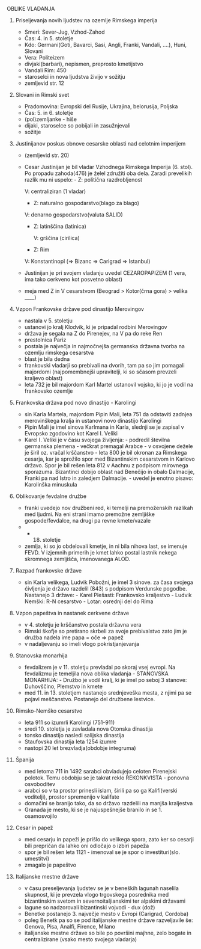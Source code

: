 
OBLIKE VLADANJA

1. Priseljevanja novih ljudstev na ozemlje Rimskega imperija

	- Smeri: Sever-Jug, Vzhod-Zahod
	- Čas: 4. in 5. stoletje
	- Kdo: Germani(Goti, Bavarci, Sasi, Angli, Franki, Vandali, ….), Huni, Slovani
	- Vera: Politeizem
	- divjaki(barbari), nepismen, preprosto kmetijstvo
	- Vandali Rim: 450
	- staroselci in nova ljudstva živijo v sožitju
	- zemljevid str. 12

2. Slovani in Rimski svet

	- Pradomovina: Evropski del Rusije, Ukrajina, belorusija, Poljska
	- Čas: 5. in 6. stoletje
	- (pol)zemljanke - hiše
	- dijaki, staroselce so pobijali in zasužnjevali
	- sožitje

3. Justinijanov poskus obnove cesarske oblasti nad celotnim imperijem

	- (zemljevid str. 20)
	- Cesar Justinijan je bil vladar Vzhodnega Rimskega Imperija (6. stol). Po propadu zahoda(476) je želel združiti oba dela. Zaradi prevelikih razlik mu ni uspelo:
		  - Z: politična razdrobljenost

		V: centraliziran (1 vladar)
	
		- Z: naturalno gospodarstvo(blago za blago)
	
		V: denarno gospodarstvo(valuta SALID)
	
		- Z: latinščina (latinica)
	
		  V: grščina (cirilica)
	
		- Z: Rim
	
		V: Konstantinopl (=> Bizanc => Carigrad => Istanbul)
	
	- Justinijan je pri svojem vladanju uvedel CEZAROPAPIZEM (1 vera, ima tako cerkveno kot posvetno oblast)
	- meja med Z in V cesarstvom (Beograd > Kotor(črna gora) > velika \_\_\_\_)

4. Vzpon Frankovske države pod dinastijo Merovingov

	- nastala v 5. stoletju
	- ustanovi jo kralj Klodvik, ki je pripadal rodbini Merovingov
	- država je segala na Z do Pirenejev, na V pa do reke Ren
	- prestolnica Pariz
	- postala je največja in najmočnejša germanska državna tvorba na ozemlju rimskega cesarstva
	- blast je bila dedna
	- frankovski vladarji so prebivali na dvorih, tam pa so jim pomagali majordomi (najpomembnejši upravitelji, ki so sčasom prevzeli kraljevo oblast)
	- leta 732 je bil majordom Karl Martel ustanovil vojsko, ki jo je vodil na frankovsko ozemlje

5. Frankovska država pod novo dinastijo - Karolingi

	- sin Karla Martela, majordom Pipin Mali, leta 751 da odstaviti zadnjea merovinškega kralja in ustanovi novo dinastijo Karolingi
	- Pipin Mali je imel sinova Karlmana in Karla, slednji se je zapisal v Evropsko zgodovino kot Karel I. Veliki
	- Karel I. Veliki je v času svojega življenja:
		  - podredil številna germanska plemena
		  - večkrat premagal Arabce
		  - v osvojene dežele je širil oz. vračal krščanstvo
		  - leta 800 je bil okronan za Rimskega cesarja, kar je sprožilo spor med Bizantinskim cesarstvom in Karlovo državo. Spor je bil rešen leta 812 v Aachnu z podpisom mirovnega sporazuma. Bizantinci dobijo oblast nad Benečijo in obalo Dalmacije, Franki pa nad Istro in zaledjem Dalmacije.
		  - uvedel je enotno pisavo: Karolinška minuskula

6. Oblikovanje fevdalne družbe

	- franki uvedejo nov družbeni red, ki temelji na premoženskih razlikah med ljudmi. Na eni strani imamo premožne zemljiške gospode/fevdalce, na drugi pa revne kmete/vazale
	- - 18. stoletje
	- zemlja, ki so jo obdelovali kmetje, in ni bila nihova last, se imenuje FEVD. V izjemnih primerih je kmet lahko postal lastnik nekega skromnega zemljišča, imenovanega ALOD.

7. Razpad frankovske države

	- sin Karla velikega, Ludvik Pobožni, je imel 3 sinove. za časa svojega ćivljenja je državo razdelil (843) s podpisom Verdunske pogodbe. Nastanejo 3 države:
		  - Karel Plešasti: Frankovsko kraljestvo
		  - Ludvik Nemški: R-N cesarstvo
		  - Lotar: osrednji del do Rima

8. Vzpon papeštva in nastanek cerkvene države

	- v 4. stoletju je krščanstvo postala državna vera
	- Rimski škofje so pretirano skrbeli za svoje prebivalstvo zato jim je družba nadela ime papa = oče => papež
	- v nadaljevanju so imeli vlogo pokristjanjevanja

9. Stanovska monarhija

	- fevdalizem je v 11. stoletju prevladal po skoraj vsej evropi. Na fevdalizmu je temeljila nova oblika vladanja - STANOVSKA MONARHIJA:
		  - Družbo je vodil kralj, ki je imel po seboj 3 stanove: Duhovščino, Plemstvo in kmete
	- med 11. in 13. stoletjem nastanejo srednjeveška mesta, z njimi pa se pojavi meščanstvo. Postanejo del družbene lestvice.

10. Rimsko-Nemško cesarstvo

	- leta 911 so izumrli Karolingi (751-911)
	- sredi 10. stoletja je zavladala nova Otonska dinastija
	- tonsko dinastijo nasledi salijska dinastija
	- Staufovska dinastija leta 1254 izumre
	- nastopi 20 let brezvladja(obdobje integruma)

11. Španija

	- med letoma 711 in 1492 sarabci obvladujejo celoten Pirenejski polotok. Temu obdobju se je takrat reklo REKONKVISTA - ponovna osvoboditev
	- arabci so v ta prostor prinesli islam, širili pa so ga Kalifi(verski voditelji), prostor spremenijo v kalifate
	- domačini se branijo tako, da so državo razdelili na manjša kraljestva
	- Granada je mesto, ki se je najuspešnejše branilo in se 1. osamosvojilo

12. Cesar in papež
	  - med cesarju in papeži je prišlo do velikega spora, zato ker so cesarji bili prepričan da lahko oni odločajo o izbiri papeža
	  - spor je bil rešen leta 1121 - imenoval se je spor o investituri(slo. umestitvi)
	  - zmagalo je papeštvo
13. Italijanske mestne države

	- v času preseljevanja ljudstev se je v beneških lagunah naselila skupnost, ki je prevzela vlogo trgovskega posrednika med bizantinskim svetom in severnoitaljianskimi ter alpskimi državami
	- lagune so nadzorovali bizantinski vojvodi - dux (dož)
	- Benetke postanejo 3. največje mesto v Evropi (Carigrad, Cordoba)
	- poleg Benetk pa so se pod italijanske mestne države razveljavile še: Genova, Pisa, Analfi, Firence, Milano
	- italijanske mestne države so bile po površini majhne, zelo bogate in centralizirane (vsako mesto svojega vladarja)
